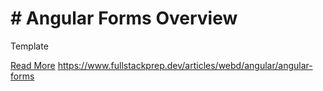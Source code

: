 # # Angular Forms Overview

Template

[Read More](https://www.fullstackprep.dev/articles/webd/angular/angular-forms) https://www.fullstackprep.dev/articles/webd/angular/angular-forms